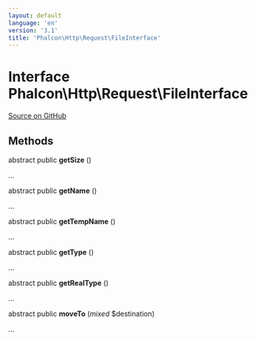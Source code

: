 ```yaml
---
layout: default
language: 'en'
version: '3.1'
title: 'Phalcon\Http\Request\FileInterface'
---
```

# Interface **Phalcon\Http\Request\FileInterface**

<a href="https://github.com/phalcon/cphalcon/tree/v3.1.0/phalcon/http/request/fileinterface.zep" class="btn btn-default btn-sm">Source on GitHub</a>

## Methods
abstract public  **getSize** ()

...


abstract public  **getName** ()

...


abstract public  **getTempName** ()

...


abstract public  **getType** ()

...


abstract public  **getRealType** ()

...


abstract public  **moveTo** (*mixed* $destination)

...


